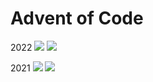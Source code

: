 # Advent of Code
2022
![](https://img.shields.io/badge/stars%20⭐-10-yellow)
![](https://img.shields.io/badge/days%20completed-5-red)

2021 
![](https://img.shields.io/badge/stars%20⭐-10-yellow)
![](https://img.shields.io/badge/days%20completed-5-red)


